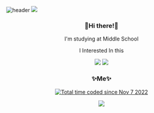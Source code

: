 ![header](https://capsule-render.vercel.app/api?type=cylinder&section=header&text=%20jwkwon0817%20&color=0:7c4497,100:dc2632&textBg=true&fontColor=FFFFFF)
<img src="https://capsule-render.vercel.app/api?type=waving&color=auto&height=200&section=header&text=jwkwon GitHub!&fontSize=90" />

<h3 align="center"> 👋Hi there!👋 </h3>

<p align="center"> I'm studying at Middle School </p>

<p align="center"> I Interested In this </p>

<p align="center"> <img src="https://img.shields.io/badge/Python-3766AB?style=flat-square&logo=Python&logoColor=white"/> <img src="https://img.shields.io/badge/Java-007396?style=flat-square&logo=Java&logoColor=white"/>


<h3 align="center"> ✨Me✨ </h3>

<p align="center"><a href="https://wakatime.com/@04576067-463a-4fd9-be4e-56687a44d3fb"><img src="https://wakatime.com/badge/user/04576067-463a-4fd9-be4e-56687a44d3fb.svg" alt="Total time coded since Nov 7 2022" /></a></p>

<p align="center"> <a href="https://discord.gg/mng"><img src="https://img.shields.io/badge/Discord-5865f2?style=flat-square&logo=Discord&logoColor=white"/></p>
